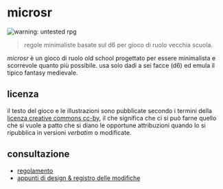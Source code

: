 # microsr

![warning: untested rpg](https://img.shields.io/badge/rpg-untested-red.svg)

> regole minimaliste basate sul d6 per gioco di ruolo vecchia scuola.

*microsr* è un gioco di ruolo old school progettato per essere minimalista e scorrevole quanto più possibile. usa solo dadi a sei facce (d6) ed emula il tipico fantasy medievale.

## licenza

il testo del gioco e le illustrazioni sono pubblicate secondo i termini della [licenza creative commons cc-by](https://creativecommons.org/licenses/by/4.0/), il che significa che ci si può farne quello che si vuole a patto che si diano le opportune attribuzioni quando lo si ripubblica in versioni *verbatim* o modificate.

## consultazione

* [regolamento](game/)
* [appunti di design & registro delle modifiche](notes/)
